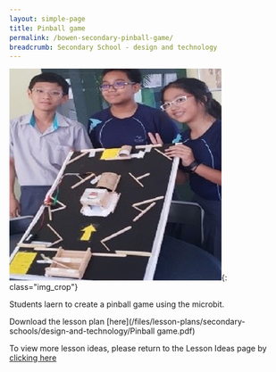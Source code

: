 ```yaml
---
layout: simple-page
title: Pinball game
permalink: /bowen-secondary-pinball-game/
breadcrumb: Secondary School - design and technology
---
```


![anything](/images/in-schools/digital-maker/lesson-plans/secondary/bowen-photo.jpg){: class="img_crop"}

Students laern to create a pinball game using the microbit.

Download the lesson plan [here](/files/lesson-plans/secondary-schools/design-and-technology/Pinball game.pdf)

To view more lesson ideas, please return to the Lesson Ideas page by [clicking here](/in-schools/digital-maker/lesson-ideas-secondary/)
